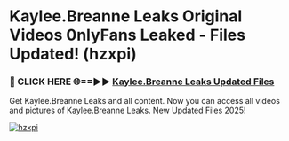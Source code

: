 # Kaylee.Breanne Leaks Original Videos 0nlyFans Leaked - Files Updated! (hzxpi)

<h3>🔴 CLICK HERE 🌐==►► <a href="https://tinyurl.com/2jnfzry5" rel="nofollow">Kaylee.Breanne Leaks Updated Files</a></h3>

Get Kaylee.Breanne Leaks and all content. Now you can access all videos and pictures of Kaylee.Breanne Leaks. New Updated Files 2025!

[![hzxpi](https://i.imgur.com/GyGTBgg.gif)](https://tinyurl.com/2jnfzry5)
